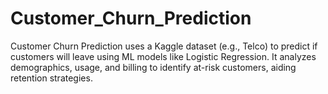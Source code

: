 # Customer_Churn_Prediction
Customer Churn Prediction uses a Kaggle dataset (e.g., Telco) to predict if customers will leave using ML models like Logistic Regression. It analyzes demographics, usage, and billing to identify at-risk customers, aiding retention strategies.
